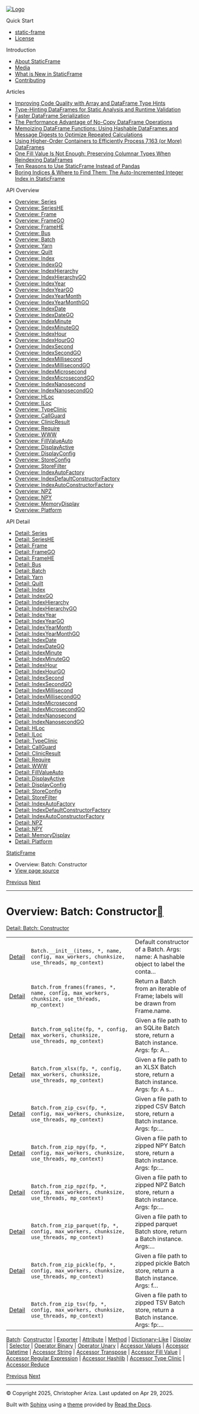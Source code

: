 [![Logo](../_static/sf-logo-web_icon-small.png)](../index.md)

Quick Start

* [static-frame](../readme.md)
* [License](../license.md)

Introduction

* [About StaticFrame](../intro.md)
* [Media](../intro.html#media)
* [What is New in StaticFrame](../new.md)
* [Contributing](../contributing.md)

Articles

* [Improving Code Quality with Array and DataFrame Type Hints](../articles/guard.md)
* [Type-Hinting DataFrames for Static Analysis and Runtime Validation](../articles/ftyping.md)
* [Faster DataFrame Serialization](../articles/serialize.md)
* [The Performance Advantage of No-Copy DataFrame Operations](../articles/no_copy.md)
* [Memoizing DataFrame Functions: Using Hashable DataFrames and Message Digests to Optimize Repeated Calculations](../articles/hash.md)
* [Using Higher-Order Containers to Efficiently Process 7,163 (or More) DataFrames](../articles/uhoc.md)
* [One Fill Value Is Not Enough: Preserving Columnar Types When Reindexing DataFrames](../articles/fill_value.md)
* [Ten Reasons to Use StaticFrame Instead of Pandas](../articles/upgrade.md)
* [Boring Indices & Where to Find Them: The Auto-Incremented Integer Index in StaticFrame](../articles/aiii.md)

API Overview

* [Overview: Series](series.md)
* [Overview: SeriesHE](series_he.md)
* [Overview: Frame](frame.md)
* [Overview: FrameGO](frame_go.md)
* [Overview: FrameHE](frame_he.md)
* [Overview: Bus](bus.md)
* [Overview: Batch](batch.md)
* [Overview: Yarn](yarn.md)
* [Overview: Quilt](quilt.md)
* [Overview: Index](index.md)
* [Overview: IndexGO](index_go.md)
* [Overview: IndexHierarchy](index_hierarchy.md)
* [Overview: IndexHierarchyGO](index_hierarchy_go.md)
* [Overview: IndexYear](index_year.md)
* [Overview: IndexYearGO](index_year_go.md)
* [Overview: IndexYearMonth](index_year_month.md)
* [Overview: IndexYearMonthGO](index_year_month_go.md)
* [Overview: IndexDate](index_date.md)
* [Overview: IndexDateGO](index_date_go.md)
* [Overview: IndexMinute](index_minute.md)
* [Overview: IndexMinuteGO](index_minute_go.md)
* [Overview: IndexHour](index_hour.md)
* [Overview: IndexHourGO](index_hour_go.md)
* [Overview: IndexSecond](index_second.md)
* [Overview: IndexSecondGO](index_second_go.md)
* [Overview: IndexMillisecond](index_millisecond.md)
* [Overview: IndexMillisecondGO](index_millisecond_go.md)
* [Overview: IndexMicrosecond](index_microsecond.md)
* [Overview: IndexMicrosecondGO](index_microsecond_go.md)
* [Overview: IndexNanosecond](index_nanosecond.md)
* [Overview: IndexNanosecondGO](index_nanosecond_go.md)
* [Overview: HLoc](hloc.md)
* [Overview: ILoc](iloc.md)
* [Overview: TypeClinic](type_clinic.md)
* [Overview: CallGuard](call_guard.md)
* [Overview: ClinicResult](clinic_result.md)
* [Overview: Require](require.md)
* [Overview: WWW](www.md)
* [Overview: FillValueAuto](fill_value_auto.md)
* [Overview: DisplayActive](display_active.md)
* [Overview: DisplayConfig](display_config.md)
* [Overview: StoreConfig](store_config.md)
* [Overview: StoreFilter](store_filter.md)
* [Overview: IndexAutoFactory](index_auto_factory.md)
* [Overview: IndexDefaultConstructorFactory](index_default_constructor_factory.md)
* [Overview: IndexAutoConstructorFactory](index_auto_constructor_factory.md)
* [Overview: NPZ](npz.md)
* [Overview: NPY](npy.md)
* [Overview: MemoryDisplay](memory_display.md)
* [Overview: Platform](platform.md)

API Detail

* [Detail: Series](../api_detail/series.md)
* [Detail: SeriesHE](../api_detail/series_he.md)
* [Detail: Frame](../api_detail/frame.md)
* [Detail: FrameGO](../api_detail/frame_go.md)
* [Detail: FrameHE](../api_detail/frame_he.md)
* [Detail: Bus](../api_detail/bus.md)
* [Detail: Batch](../api_detail/batch.md)
* [Detail: Yarn](../api_detail/yarn.md)
* [Detail: Quilt](../api_detail/quilt.md)
* [Detail: Index](../api_detail/index.md)
* [Detail: IndexGO](../api_detail/index_go.md)
* [Detail: IndexHierarchy](../api_detail/index_hierarchy.md)
* [Detail: IndexHierarchyGO](../api_detail/index_hierarchy_go.md)
* [Detail: IndexYear](../api_detail/index_year.md)
* [Detail: IndexYearGO](../api_detail/index_year_go.md)
* [Detail: IndexYearMonth](../api_detail/index_year_month.md)
* [Detail: IndexYearMonthGO](../api_detail/index_year_month_go.md)
* [Detail: IndexDate](../api_detail/index_date.md)
* [Detail: IndexDateGO](../api_detail/index_date_go.md)
* [Detail: IndexMinute](../api_detail/index_minute.md)
* [Detail: IndexMinuteGO](../api_detail/index_minute_go.md)
* [Detail: IndexHour](../api_detail/index_hour.md)
* [Detail: IndexHourGO](../api_detail/index_hour_go.md)
* [Detail: IndexSecond](../api_detail/index_second.md)
* [Detail: IndexSecondGO](../api_detail/index_second_go.md)
* [Detail: IndexMillisecond](../api_detail/index_millisecond.md)
* [Detail: IndexMillisecondGO](../api_detail/index_millisecond_go.md)
* [Detail: IndexMicrosecond](../api_detail/index_microsecond.md)
* [Detail: IndexMicrosecondGO](../api_detail/index_microsecond_go.md)
* [Detail: IndexNanosecond](../api_detail/index_nanosecond.md)
* [Detail: IndexNanosecondGO](../api_detail/index_nanosecond_go.md)
* [Detail: HLoc](../api_detail/hloc.md)
* [Detail: ILoc](../api_detail/iloc.md)
* [Detail: TypeClinic](../api_detail/type_clinic.md)
* [Detail: CallGuard](../api_detail/call_guard.md)
* [Detail: ClinicResult](../api_detail/clinic_result.md)
* [Detail: Require](../api_detail/require.md)
* [Detail: WWW](../api_detail/www.md)
* [Detail: FillValueAuto](../api_detail/fill_value_auto.md)
* [Detail: DisplayActive](../api_detail/display_active.md)
* [Detail: DisplayConfig](../api_detail/display_config.md)
* [Detail: StoreConfig](../api_detail/store_config.md)
* [Detail: StoreFilter](../api_detail/store_filter.md)
* [Detail: IndexAutoFactory](../api_detail/index_auto_factory.md)
* [Detail: IndexDefaultConstructorFactory](../api_detail/index_default_constructor_factory.md)
* [Detail: IndexAutoConstructorFactory](../api_detail/index_auto_constructor_factory.md)
* [Detail: NPZ](../api_detail/npz.md)
* [Detail: NPY](../api_detail/npy.md)
* [Detail: MemoryDisplay](../api_detail/memory_display.md)
* [Detail: Platform](../api_detail/platform.md)

[StaticFrame](../index.md)

* Overview: Batch: Constructor
* [View page source](../_sources/api_overview/batch-constructor.rst.txt)

[Previous](bus-accessor_type_clinic.html "Overview: Bus: Accessor Type Clinic")
[Next](batch-exporter.html "Overview: Batch: Exporter")

---

# Overview: Batch: Constructor[](#overview-batch-constructor "Link to this heading")

[Detail: Batch: Constructor](../api_detail/batch-constructor.html#api-detail-batch-constructor)

|  |  |  |
| --- | --- | --- |
| [Detail](../api_detail/batch-constructor.html#api-sig-batch-init) | `Batch.__init__(items, *, name, config, max_workers, chunksize, use_threads, mp_context)` | Default constructor of a Batch. Args: name: A hashable object to label the conta… |
| [Detail](../api_detail/batch-constructor.html#api-sig-batch-from-frames) | `Batch.from_frames(frames, *, name, config, max_workers, chunksize, use_threads, mp_context)` | Return a Batch from an iterable of Frame; labels will be drawn from Frame.name. |
| [Detail](../api_detail/batch-constructor.html#api-sig-batch-from-sqlite) | `Batch.from_sqlite(fp, *, config, max_workers, chunksize, use_threads, mp_context)` | Given a file path to an SQLite Batch store, return a Batch instance. Args: fp: A… |
| [Detail](../api_detail/batch-constructor.html#api-sig-batch-from-xlsx) | `Batch.from_xlsx(fp, *, config, max_workers, chunksize, use_threads, mp_context)` | Given a file path to an XLSX Batch store, return a Batch instance. Args: fp: A s… |
| [Detail](../api_detail/batch-constructor.html#api-sig-batch-from-zip-csv) | `Batch.from_zip_csv(fp, *, config, max_workers, chunksize, use_threads, mp_context)` | Given a file path to zipped CSV Batch store, return a Batch instance. Args: fp:… |
| [Detail](../api_detail/batch-constructor.html#api-sig-batch-from-zip-npy) | `Batch.from_zip_npy(fp, *, config, max_workers, chunksize, use_threads, mp_context)` | Given a file path to zipped NPY Batch store, return a Batch instance. Args: fp:… |
| [Detail](../api_detail/batch-constructor.html#api-sig-batch-from-zip-npz) | `Batch.from_zip_npz(fp, *, config, max_workers, chunksize, use_threads, mp_context)` | Given a file path to zipped NPZ Batch store, return a Batch instance. Args: fp:… |
| [Detail](../api_detail/batch-constructor.html#api-sig-batch-from-zip-parquet) | `Batch.from_zip_parquet(fp, *, config, max_workers, chunksize, use_threads, mp_context)` | Given a file path to zipped parquet Batch store, return a Batch instance. Args:… |
| [Detail](../api_detail/batch-constructor.html#api-sig-batch-from-zip-pickle) | `Batch.from_zip_pickle(fp, *, config, max_workers, chunksize, use_threads, mp_context)` | Given a file path to zipped pickle Batch store, return a Batch instance. Args: f… |
| [Detail](../api_detail/batch-constructor.html#api-sig-batch-from-zip-tsv) | `Batch.from_zip_tsv(fp, *, config, max_workers, chunksize, use_threads, mp_context)` | Given a file path to zipped TSV Batch store, return a Batch instance. Args: fp:… |

[Batch](batch.html#api-overview-batch): [Constructor](#api-overview-batch-constructor) | [Exporter](batch-exporter.html#api-overview-batch-exporter) | [Attribute](batch-attribute.html#api-overview-batch-attribute) | [Method](batch-method.html#api-overview-batch-method) | [Dictionary-Like](batch-dictionary_like.html#api-overview-batch-dictionary-like) | [Display](batch-display.html#api-overview-batch-display) | [Selector](batch-selector.html#api-overview-batch-selector) | [Operator Binary](batch-operator_binary.html#api-overview-batch-operator-binary) | [Operator Unary](batch-operator_unary.html#api-overview-batch-operator-unary) | [Accessor Values](batch-accessor_values.html#api-overview-batch-accessor-values) | [Accessor Datetime](batch-accessor_datetime.html#api-overview-batch-accessor-datetime) | [Accessor String](batch-accessor_string.html#api-overview-batch-accessor-string) | [Accessor Transpose](batch-accessor_transpose.html#api-overview-batch-accessor-transpose) | [Accessor Fill Value](batch-accessor_fill_value.html#api-overview-batch-accessor-fill-value) | [Accessor Regular Expression](batch-accessor_regular_expression.html#api-overview-batch-accessor-regular-expression) | [Accessor Hashlib](batch-accessor_hashlib.html#api-overview-batch-accessor-hashlib) | [Accessor Type Clinic](batch-accessor_type_clinic.html#api-overview-batch-accessor-type-clinic) | [Accessor Reduce](batch-accessor_reduce.html#api-overview-batch-accessor-reduce)

[Previous](bus-accessor_type_clinic.html "Overview: Bus: Accessor Type Clinic")
[Next](batch-exporter.html "Overview: Batch: Exporter")

---

© Copyright 2025, Christopher Ariza.
Last updated on Apr 29, 2025.

Built with [Sphinx](https://www.sphinx-doc.org/) using a
[theme](https://github.com/readthedocs/sphinx_rtd_theme)
provided by [Read the Docs](https://readthedocs.org).